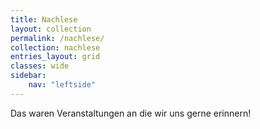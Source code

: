 ```yaml
---
title: Nachlese
layout: collection
permalink: /nachlese/
collection: nachlese
entries_layout: grid
classes: wide
sidebar:
    nav: "leftside"
---
```

Das waren Veranstaltungen an die wir uns gerne erinnern!
